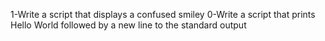 1-Write a script that displays a confused smiley
0-Write a script that prints Hello World followed by a new line to the standard output
